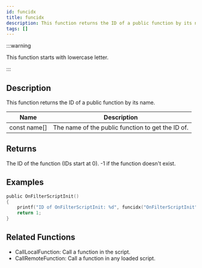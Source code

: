 ```yaml
---
id: funcidx
title: funcidx
description: This function returns the ID of a public function by its name.
tags: []
---
```


:::warning

This function starts with lowercase letter.

:::

## Description

This function returns the ID of a public function by its name.

| Name         | Description                                       |
| ------------ | ------------------------------------------------- |
| const name[] | The name of the public function to get the ID of. |

## Returns

The ID of the function (IDs start at 0). -1 if the function doesn't exist.

## Examples

```c
public OnFilterScriptInit()
{
    printf("ID of OnFilterScriptInit: %d", funcidx("OnFilterScriptInit"));
    return 1;
}
```

## Related Functions

- CallLocalFunction: Call a function in the script.
- CallRemoteFunction: Call a function in any loaded script.
